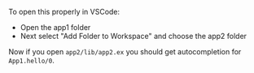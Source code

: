 To open this properly in VSCode:
- Open the app1 folder
- Next select "Add Folder to Workspace" and choose the app2 folder

Now if you open `app2/lib/app2.ex` you should get autocompletion for `App1.hello/0`.
